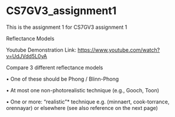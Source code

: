 # CS7GV3_assignment1 

This is the assignment 1 for CS7GV3 assignment 1 

Reflectance Models 

Youtube Demonstration Link: https://www.youtube.com/watch?v=UdJVdd5L0yA 

Compare 3 different reflectance models 

• One of these should be Phong / Blinn-Phong 

• At most one non-photorealistic technique (e.g., Gooch, Toon) 

• One or more: “realistic”* technique e.g. (minnaert, cook-torrance, orennayar) or elsewhere (see also reference on the next page) 


